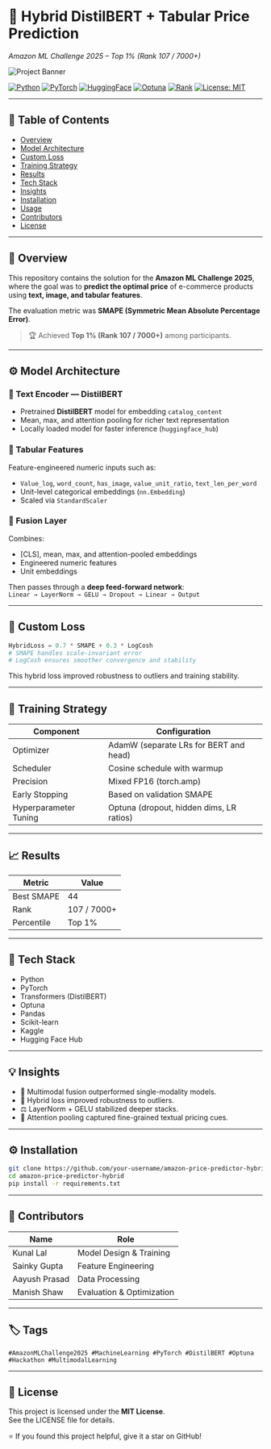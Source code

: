 # 🧠 Hybrid DistilBERT + Tabular Price Prediction
_Amazon ML Challenge 2025 – Top 1% (Rank 107 / 7000+)_

![Project Banner](https://via.placeholder.com/1200x400.png?text=Hybrid+DistilBERT+%2B+Tabular+Price+Prediction)

[![Python](https://img.shields.io/badge/Python-3.10%2B-blue.svg)](https://www.python.org/)
[![PyTorch](https://img.shields.io/badge/PyTorch-2.2+-EE4C2C?logo=pytorch)](https://pytorch.org/)
[![HuggingFace](https://img.shields.io/badge/Transformers-DistilBERT-yellow.svg?logo=huggingface)](https://huggingface.co/)
[![Optuna](https://img.shields.io/badge/Optuna-HPO-success.svg)](https://optuna.org/)
[![Rank](https://img.shields.io/badge/Top%201%25%20-%20Rank%20107%2F7000+-brightgreen)](https://www.amazonmlchallenge.com/)
[![License: MIT](https://img.shields.io/badge/License-MIT-blue.svg)](LICENSE)

---

## 📖 Table of Contents
- [Overview](#-overview)
- [Model Architecture](#-model-architecture)
- [Custom Loss](#-custom-loss)
- [Training Strategy](#-training-strategy)
- [Results](#-results)
- [Tech Stack](#-tech-stack)
- [Insights](#-insights)
- [Installation](#-installation)
- [Usage](#-usage)
- [Contributors](#-contributors)
- [License](#-license)

---

## 🏁 Overview
This repository contains the solution for the **Amazon ML Challenge 2025**, where the goal was to **predict the optimal price** of e-commerce products using **text, image, and tabular features**.  

The evaluation metric was **SMAPE (Symmetric Mean Absolute Percentage Error)**.

> 🏆 Achieved **Top 1% (Rank 107 / 7000+)** among participants.

---

## ⚙️ Model Architecture

### 🧠 Text Encoder — DistilBERT
- Pretrained **DistilBERT** model for embedding `catalog_content`
- Mean, max, and attention pooling for richer text representation
- Locally loaded model for faster inference (`huggingface_hub`)

### 🔢 Tabular Features
Feature-engineered numeric inputs such as:  
- `Value_log`, `word_count`, `has_image`, `value_unit_ratio`, `text_len_per_word`
- Unit-level categorical embeddings (`nn.Embedding`)
- Scaled via `StandardScaler`

### 🔗 Fusion Layer
Combines:  
- [CLS], mean, max, and attention-pooled embeddings  
- Engineered numeric features  
- Unit embeddings  

Then passes through a **deep feed-forward network**:  
`Linear → LayerNorm → GELU → Dropout → Linear → Output`

---

## 🧮 Custom Loss
```python
HybridLoss = 0.7 * SMAPE + 0.3 * LogCosh
# SMAPE handles scale-invariant error
# LogCosh ensures smoother convergence and stability
```

This hybrid loss improved robustness to outliers and training stability.

---

## 🔧 Training Strategy

| Component              | Configuration                                           |
|------------------------|--------------------------------------------------------|
| Optimizer              | AdamW (separate LRs for BERT and head)                |
| Scheduler              | Cosine schedule with warmup                             |
| Precision              | Mixed FP16 (torch.amp)                                 |
| Early Stopping         | Based on validation SMAPE                               |
| Hyperparameter Tuning  | Optuna (dropout, hidden dims, LR ratios)              |

---

## 📈 Results

| Metric     | Value             |
|------------|-----------------|
| Best SMAPE | 44               |
| Rank       | 107 / 7000+      |
| Percentile | Top 1%           |

---

## 🧰 Tech Stack
- Python
- PyTorch
- Transformers (DistilBERT)
- Optuna
- Pandas
- Scikit-learn
- Kaggle
- Hugging Face Hub

---

## 💡 Insights
- 🧩 Multimodal fusion outperformed single-modality models.  
- 🧮 Hybrid loss improved robustness to outliers.  
- ⚖️ LayerNorm + GELU stabilized deeper stacks.  
- 🧠 Attention pooling captured fine-grained textual pricing cues.

---

## ⚙️ Installation
```bash
git clone https://github.com/your-username/amazon-price-predictor-hybrid.git
cd amazon-price-predictor-hybrid
pip install -r requirements.txt
```

---

## 👥 Contributors

| Name          | Role                       |
|---------------|----------------------------|
| Kunal Lal     | Model Design & Training    |
| Sainky Gupta  | Feature Engineering        |
| Aayush Prasad | Data Processing            |
| Manish Shaw   | Evaluation & Optimization  |

---

## 🏷️ Tags
`#AmazonMLChallenge2025 #MachineLearning #PyTorch #DistilBERT #Optuna #Hackathon #MultimodalLearning`

---

## 📜 License
This project is licensed under the **MIT License**.  
See the LICENSE file for details.

⭐ If you found this project helpful, give it a star on GitHub!






